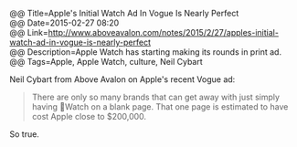 @@ Title=Apple's Initial Watch Ad In Vogue Is Nearly Perfect  
@@ Date=2015-02-27 08:20  
@@ Link=http://www.aboveavalon.com/notes/2015/2/27/apples-initial-watch-ad-in-vogue-is-nearly-perfect  
@@ Description=Apple Watch has starting making its rounds in print ad.  
@@ Tags=Apple, Apple Watch, culture, Neil Cybart  

Neil Cybart from Above Avalon on Apple's recent Vogue ad:
>There are only so many brands that can get away with just simply having Watch on a blank page. That one page is estimated to have cost Apple close to $200,000.

So true.